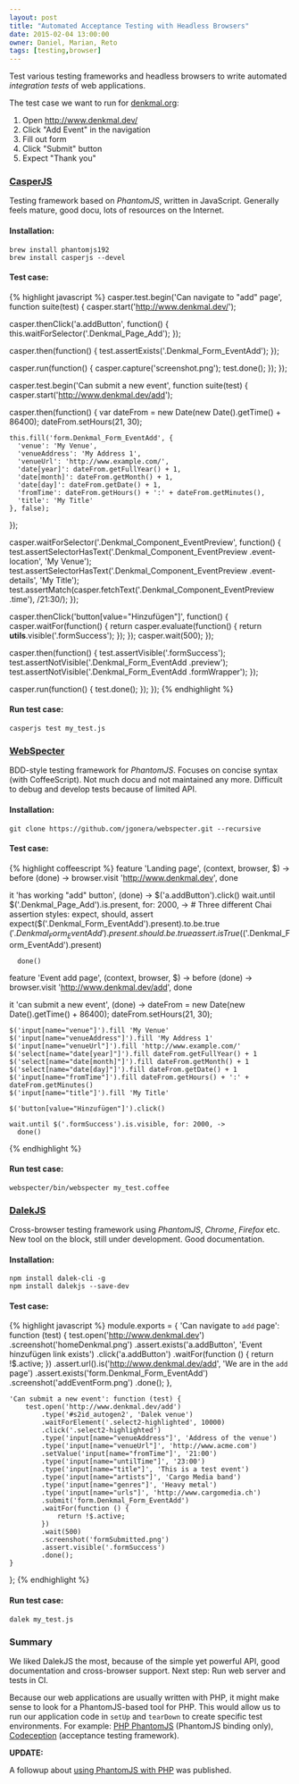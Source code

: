 ```yaml
---
layout: post
title: "Automated Acceptance Testing with Headless Browsers"
date: 2015-02-04 13:00:00
owner: Daniel, Marian, Reto
tags: [testing,browser]
---
```


Test various testing frameworks and headless browsers to write automated *integration tests* of web applications.

<!--more-->

The test case we want to run for [denkmal.org](https://github.com/denkmal/denkmal.org/):

1. Open http://www.denkmal.dev/
2. Click "Add Event" in the navigation
3. Fill out form
4. Click "Submit" button
5. Expect "Thank you"

### [CasperJS](http://casperjs.org/)
Testing framework based on *PhantomJS*, written in JavaScript.
Generally feels mature, good docu, lots of resources on the Internet.

#### Installation:
```
brew install phantomjs192
brew install casperjs --devel
```

#### Test case:
{% highlight javascript %}
casper.test.begin('Can navigate to "add" page', function suite(test) {
  casper.start('http://www.denkmal.dev/');

  casper.thenClick('a.addButton', function() {
    this.waitForSelector('.Denkmal_Page_Add');
  });

  casper.then(function() {
    test.assertExists('.Denkmal_Form_EventAdd');
  });

  casper.run(function() {
    casper.capture('screenshot.png');
    test.done();
  });
});

casper.test.begin('Can submit a new event', function suite(test) {
  casper.start('http://www.denkmal.dev/add');

  casper.then(function() {
    var dateFrom = new Date(new Date().getTime() + 86400);
    dateFrom.setHours(21, 30);

    this.fill('form.Denkmal_Form_EventAdd', {
      'venue': 'My Venue',
      'venueAddress': 'My Address 1',
      'venueUrl': 'http://www.example.com/',
      'date[year]': dateFrom.getFullYear() + 1,
      'date[month]': dateFrom.getMonth() + 1,
      'date[day]': dateFrom.getDate() + 1,
      'fromTime': dateFrom.getHours() + ':' + dateFrom.getMinutes(),
      'title': 'My Title'
    }, false);
  });

  casper.waitForSelector('.Denkmal_Component_EventPreview', function() {
    test.assertSelectorHasText('.Denkmal_Component_EventPreview .event-location', 'My Venue');
    test.assertSelectorHasText('.Denkmal_Component_EventPreview .event-details', 'My Title');
    test.assertMatch(casper.fetchText('.Denkmal_Component_EventPreview .time'), /21:30/);
  });

  casper.thenClick('button[value="Hinzufügen"]', function() {
    casper.waitFor(function() {
      return casper.evaluate(function() {
        return __utils__.visible('.formSuccess');
      });
    });
    casper.wait(500);
  });

  casper.then(function() {
    test.assertVisible('.formSuccess');
    test.assertNotVisible('.Denkmal_Form_EventAdd .preview');
    test.assertNotVisible('.Denkmal_Form_EventAdd .formWrapper');
  });

  casper.run(function() {
    test.done();
  });
});
{% endhighlight %}

#### Run test case:
```
casperjs test my_test.js
```

### [WebSpecter](https://github.com/jgonera/webspecter)
BDD-style testing framework for *PhantomJS*. Focuses on concise syntax (with CoffeeScript).
Not much docu and not maintained any more. Difficult to debug and develop tests because of limited API.

#### Installation:
```
git clone https://github.com/jgonera/webspecter.git --recursive
```

#### Test case:
{% highlight coffeescript %}
feature 'Landing page', (context, browser, $) ->
  before (done) -> browser.visit 'http://www.denkmal.dev', done

  it 'has working "add" button', (done) ->
    $('a.addButton').click()
    wait.until $('.Denkmal_Page_Add').is.present, for: 2000, ->
      # Three different Chai assertion styles: expect, should, assert
      expect($('.Denkmal_Form_EventAdd').present).to.be.true
      $('.Denkmal_Form_EventAdd').present.should.be.true
      assert.isTrue($('.Denkmal_Form_EventAdd').present)

      done()

feature 'Event add page', (context, browser, $) ->
  before (done) -> browser.visit 'http://www.denkmal.dev/add', done

  it 'can submit a new event', (done) ->
    dateFrom = new Date(new Date().getTime() + 86400);
    dateFrom.setHours(21, 30);

    $('input[name="venue"]').fill 'My Venue'
    $('input[name="venueAddress"]').fill 'My Address 1'
    $('input[name="venueUrl"]').fill 'http://www.example.com/'
    $('select[name="date[year]"]').fill dateFrom.getFullYear() + 1
    $('select[name="date[month]"]').fill dateFrom.getMonth() + 1
    $('select[name="date[day]"]').fill dateFrom.getDate() + 1
    $('input[name="fromTime"]').fill dateFrom.getHours() + ':' + dateFrom.getMinutes()
    $('input[name="title"]').fill 'My Title'

    $('button[value="Hinzufügen"]').click()

    wait.until $('.formSuccess').is.visible, for: 2000, ->
      done()
{% endhighlight %}

#### Run test case:
```
webspecter/bin/webspecter my_test.coffee
```

### [DalekJS](http://dalekjs.com/)
Cross-browser testing framework using *PhantomJS*, *Chrome*, *Firefox* etc.
New tool on the block, still under development. Good documentation.

#### Installation:
```
npm install dalek-cli -g
npm install dalekjs --save-dev
```

#### Test case:
{% highlight javascript %}
module.exports = {
    'Can navigate to `add` page': function (test) {
        test.open('http://www.denkmal.dev')
            .screenshot('homeDenkmal.png')
            .assert.exists('a.addButton', 'Event hinzufügen link exists')
            .click('a.addButton')
            .waitFor(function () {
                return !$.active;
            })
            .assert.url().is('http://www.denkmal.dev/add', 'We are in the `add` page')
            .assert.exists('form.Denkmal_Form_EventAdd')
            .screenshot('addEventForm.png')
            .done();
    },

    'Can submit a new event': function (test) {
        test.open('http://www.denkmal.dev/add')
            .type('#s2id_autogen2', 'Dalek venue')
            .waitForElement('.select2-highlighted', 10000)
            .click('.select2-highlighted')
            .type('input[name="venueAddress"]', 'Address of the venue')
            .type('input[name="venueUrl"]', 'http://www.acme.com')
            .setValue('input[name="fromTime"]', '21:00')
            .type('input[name="untilTime"]', '23:00')
            .type('input[name="title"]', 'This is a test event')
            .type('input[name="artists"]', 'Cargo Media band')
            .type('input[name="genres"]', 'Heavy metal')
            .type('input[name="urls"]', 'http://www.cargomedia.ch')
            .submit('form.Denkmal_Form_EventAdd')
            .waitFor(function () {
                return !$.active;
            })
            .wait(500)
            .screenshot('formSubmitted.png')
            .assert.visible('.formSuccess')
            .done();
    }
};
{% endhighlight %}

#### Run test case:
```
dalek my_test.js
```

### Summary
We liked DalekJS the most, because of the simple yet powerful API, good documentation and cross-browser support.
Next step: Run web server and tests in CI.

Because our web applications are usually written with PHP, it might make sense to look for a PhantomJS-based tool for PHP.
This would allow us to run our application code in `setUp` and `tearDown` to create specific test environments.
For example: [PHP PhantomJS](http://jonnnnyw.github.io/php-phantomjs/) (PhantomJS binding only), [Codeception](http://codeception.com/) (acceptance testing framework).

**UPDATE:**

A followup about [using PhantomJS with PHP](/2015/03/04/phantomjs-php.html) was published.
